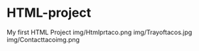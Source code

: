 # HTML-project
My first HTML Project
img/Htmlprtaco.png
img/Trayoftacos.jpg
img/Contacttacoimg.png

